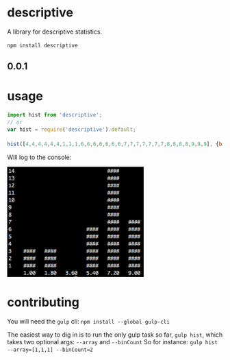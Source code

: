 # descriptive
A library for descriptive statistics.

`npm install descriptive`

## 0.0.1

# usage
```javascript
import hist from 'descriptive';
// or
var hist = require('descriptive').default;

hist([4,4,4,4,4,4,1,1,1,6,6,6,6,6,6,6,7,7,7,7,7,7,7,8,8,8,8,9,9,9], {binCount: 5})
```
Will log to the console:

![sample](https://github.com/batwood001/descriptive/blob/develop/demo.png)

# contributing

You will need the `gulp` cli: `npm install --global gulp-cli`

The easiest way to dig in is to run the only gulp task so far, `gulp hist`, which takes two optional args:
`--array` and `--binCount`
So for instance:
`gulp hist --array=[1,1,1] --binCount=2`
